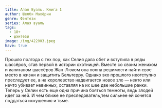 ```yaml
---
title: Алая Вуаль. Книга 1
author: Шелби Махёрин
genre: Фэнтези
series: Алая вуаль
tags:
  - 18+
  - фэнтези
image: /img/422003.jpeg
have: true
---
```

Прошло полгода с тех пор, как Селия дала обет и вступила в ряды шассёров, став первой в истории охотницей. Вместе со своим женихом и капитаном шассёров Жан-Люком она полна решимости найти свое место в жизни и защитить Бельтерру. Однако эхо прошлого неотступно преследует ее, а на королевство надвигается новое зло — некто или нечто убивает невинных, оставляя на их шее две небольшие ранки. Теперь у Селии есть еще одна причина бояться темноты, ведь злодей идет за ней. И чем ближе ее преследователь,тем сильнее ей хочется поддаться искушению и тьме.